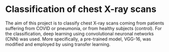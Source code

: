# Classification of chest X-ray scans

The aim of this project is to classify chest X-ray scans coming from patients suffering from COVID or pneumonia, or from healthy subjects (control). For the classification, deep learning using convolutional neuronal networks (CNN) was used. More specifically, a pre-trained model, VGG-16, was modified and employed by using transfer learning.
